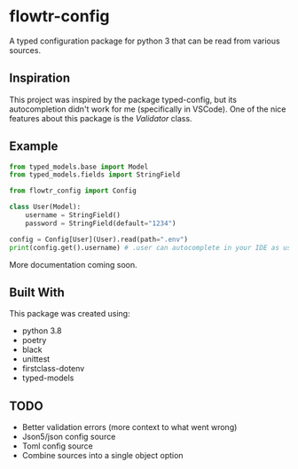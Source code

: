 # flowtr-config

A typed configuration package for python 3 that can be read from various sources.

## Inspiration

This project was inspired by the package typed-config, but its autocompletion didn't work for me (specifically in VSCode).
One of the nice features about this package is the *Validator* class.

## Example

```py
from typed_models.base import Model
from typed_models.fields import StringField

from flowtr_config import Config

class User(Model):
    username = StringField()
    password = StringField(default="1234")

config = Config[User](User).read(path=".env")
print(config.get().username) # .user can autocomplete in your IDE as username

```

More documentation coming soon.

## Built With

This package was created using:

- python 3.8
- poetry
- black
- unittest
- firstclass-dotenv
- typed-models

## TODO

- Better validation errors (more context to what went wrong)
- Json5/json config source
- Toml config source
- Combine sources into a single object option
